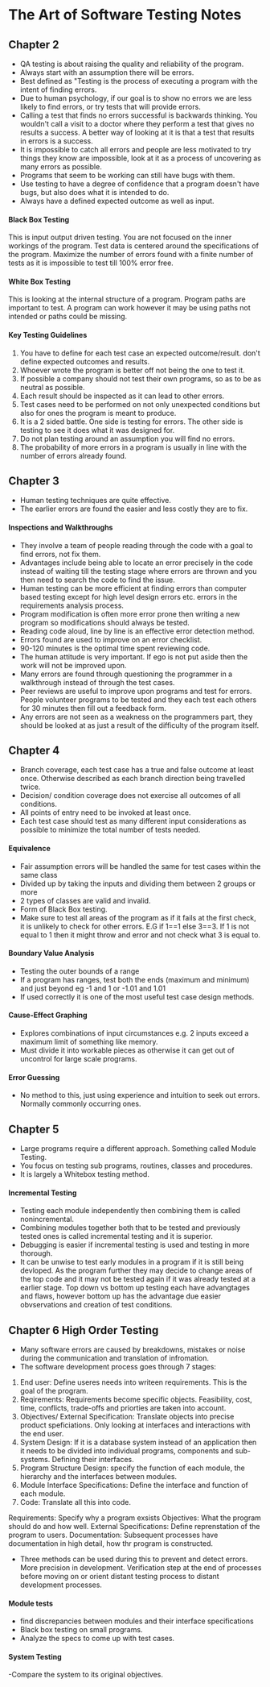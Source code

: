 # The Art of Software Testing Notes
## Chapter 2
- QA testing is about raising the quality and reliability of the program.
- Always start with an assumption there will be errors.
- Best defined as "Testing is the process of executing a program with the intent of finding errors.
- Due to human psychology, if our goal is to show no errors we are less likely to find errors, or try tests that will provide errors.
- Calling a test that finds no errors successful is backwards thinking. You wouldn't call a visit to a doctor where they perform a test that gives no results a success. A better way of looking at it is that a test that results in errors is a success.
- It is impossible to catch all errors and people are less motivated to try things they know are impossible, look at it as a process of uncovering as many errors as possible.
- Programs that seem to be working can still have bugs with them.
- Use testing to have a degree of confidence that a program doesn't have bugs, but also does what it is intended to do.
- Always have a defined expected outcome as well as input.

#### Black Box Testing
This is input output driven testing. You are not focused on the inner workings of the program. Test data is centered around the specifications of the program. Maximize the number of errors found with a finite number of tests as it is impossible to test till 100% error free.
 
#### White Box Testing
This is looking at the internal structure of a program. Program paths are important to test. A program can work however it may be using paths not intended or paths could be missing.
 
#### Key Testing Guidelines
1. You have to define for each test case an expected outcome/result.
don't define expected outcomes and results.
1. Whoever wrote the program is better off not being the one to test it.
1. If possible a company should not test their own programs, so as to be as neutral as possible.
1. Each result should be inspected as it can lead to other errors.
1. Test cases need to be performed on not only unexpected conditions but also for ones the program is meant to produce.
1. It is a 2 sided battle. One side is testing for errors. The other side is testing to see it does what it was designed for.
1. Do not plan testing around an assumption you will find no errors.
1. The probability of more errors in a program is usually in line with the number of errors already found.

## Chapter 3
- Human testing techniques are quite effective.
- The earlier errors are found the easier and less costly they are to fix.
 
#### Inspections and Walkthroughs
- They involve a team of people reading through the code with a goal to find errors, not fix them.
- Advantages include being able to locate an error precisely in the code instead of waiting till the testing stage where errors are thrown and you then need to search the code to find the issue.
- Human testing can be more efficient at finding errors than computer based testing except for high level design errors etc. errors in the requirements analysis process.
- Program modification is often more error prone then writing a new program so modifications should always be tested.
- Reading code aloud, line by line is an effective error detection method.
- Errors found are used to improve on an error checklist.
- 90-120 minutes is the optimal time spent reviewing code.
- The human attitude is very important. If ego is not put aside then the work will not be improved upon.
- Many errors are found through questioning the programmer in a walkthrough instead of through the test cases.
- Peer reviews are useful to improve upon programs and test for errors. People volunteer programs to be tested and they each test each others for 30 minutes then fill out a feedback form.
- Any errors are not seen as a weakness on the programmers part, they should be looked at as just a result of the difficulty of the program itself.


 
## Chapter 4
- Branch coverage, each test case has a true and false outcome at least once. Otherwise described as each branch direction being travelled twice.
- Decision/ condition coverage does not exercise all outcomes of all conditions.
- All points of entry need to be invoked at least once.
- Each test case should test as many different input considerations as possible to minimize the total number of tests needed.
 
#### Equivalence
- Fair assumption errors will be handled the same for test cases within the same class
- Divided up by taking the inputs and dividing them between 2 groups or more
- 2 types of classes are valid and invalid.
- Form of Black Box testing.
- Make sure to test all areas of the program as if it fails at the first check, it is unlikely to check for other errors. E.G if 1==1
else 3==3. If 1 is not equal to 1 then it might throw and error and not check what 3 is equal to.
 
#### Boundary Value Analysis
- Testing the outer bounds of a range
- If a program has ranges, test both the ends (maximum and minimum) and just beyond eg -1 and 1 or -1.01 and 1.01
- If used correctly it is one of the most useful test case design methods.
 
#### Cause-Effect Graphing
- Explores combinations of input circumstances e.g. 2 inputs exceed a maximum limit of something like memory.
- Must divide it into workable pieces as otherwise it can get out of uncontrol for large scale programs.
 
#### Error Guessing
- No method to this, just using experience and intuition to seek out errors. Normally commonly occurring ones.

## Chapter 5
- Large programs require a different approach. Something called Module Testing.
- You focus on testing sub programs, routines, classes and procedures.
- It is largely a Whitebox testing method.

#### Incremental Testing
- Testing each module independently then combining them is called nonincremental.
- Combining modules together both that to be tested and previously tested ones is called incremental testing and it is superior.
- Debugging is easier if incremental testing is used and testing in more thorough.
- It can be unwise to test early modules in a program if it is still being devloped. As the program further they may decide to change areas of the top code and it may not be tested again if it was already tested at a earlier stage.
Top down vs bottom up testing each have advangtages and flaws, however bottom up has the advantage due easier obvservations and creation of test conditions.

## Chapter 6 High Order Testing
- Many software errors are caused by breakdowns, mistakes or noise during the communication and translation of infromation.
- The software development process goes through 7 stages:
1. End user: Define useres needs into writeen requirements. This is the goal of the program.
1. Reqirements: Requirements become specific objects. Feasibility, cost, time, conflicts, trade-offs and priorties are taken into account.
1. Objectives/ External Specification: Translate objects into precise product speficiations. Only looking at interfaces and interactions with the end user.
1. System Design: If it is a database system instead of an application then it needs to be divided into individual programs, components and sub-systems. Defining their interfaces.
1. Program Structure Design: specify the function of each module, the hierarchy and the interfaces between modules.
1. Module Interface Specifications: Define the interface and function of each module.
1. Code: Translate all this into code.

Requirements: Specify why a program exsists
Objectives: What the program should do and how well.
External Specifications: Define reprenstation of the program to users.
Documentation: Subsequent processes have documentation in high detail, how thr program is constructed.

- Three methods can be used during this to prevent and detect errors. More precision in development. Verification step at the end of processes before moving on or orient distant testing process to distant development processes.

#### Module tests 
- find discrepancies between modules and their interface specifications
- Black box testing on small programs.
- Analyze the specs to come up with test cases.

#### System Testing
-Compare the system to its original objectives.

####
